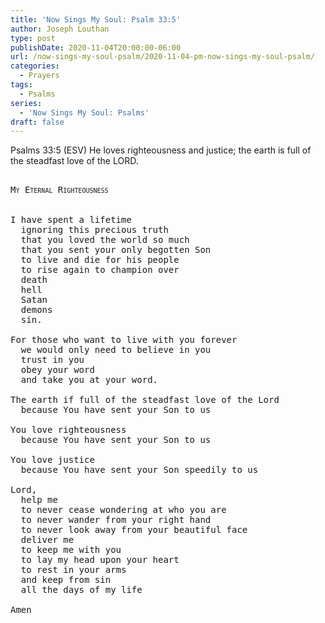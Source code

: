 ```yaml
---
title: 'Now Sings My Soul: Psalm 33:5'
author: Joseph Louthan
type: post
publishDate: 2020-11-04T20:00:00-06:00
url: /now-sings-my-soul-psalm/2020-11-04-pm-now-sings-my-soul-psalm/
categories:
  - Prayers
tags:
  - Psalms
series:
  - 'Now Sings My Soul: Psalms'
draft: false
---
```

Psalms 33:5 (ESV) He loves righteousness and justice;
the earth is full of the steadfast love of the LORD.
<pre>
<div style="font-variant: small-caps;">
My Eternal Righteousness
</div>
&nbsp;
I have spent a lifetime
  ignoring this precious truth
  that you loved the world so much
  that you sent your only begotten Son
  to live and die for his people
  to rise again to champion over
  death
  hell
  Satan
  demons
  sin.

For those who want to live with you forever
  we would only need to believe in you
  trust in you
  obey your word
  and take you at your word.

The earth if full of the steadfast love of the Lord
  because You have sent your Son to us

You love righteousness
  because You have sent your Son to us

You love justice
  because You have sent your Son speedily to us

Lord,
  help me
  to never cease wondering at who you are
  to never wander from your right hand
  to never look away from your beautiful face
  deliver me
  to keep me with you
  to lay my head upon your heart
  to rest in your arms
  and keep from sin
  all the days of my life

Amen
</pre>